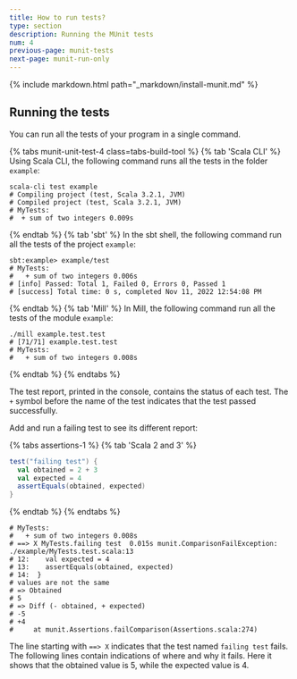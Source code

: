 ```yaml
---
title: How to run tests?
type: section
description: Running the MUnit tests
num: 4
previous-page: munit-tests
next-page: munit-run-only
---
```


{% include markdown.html path="_markdown/install-munit.md" %}

## Running the tests

You can run all the tests of your program in a single command.

{% tabs munit-unit-test-4 class=tabs-build-tool %}
{% tab 'Scala CLI' %}
Using Scala CLI, the following command runs all the tests in the folder `example`:
```
scala-cli test example
# Compiling project (test, Scala 3.2.1, JVM)
# Compiled project (test, Scala 3.2.1, JVM)
# MyTests:
#  + sum of two integers 0.009s
```
{% endtab %}
{% tab 'sbt' %}
In the sbt shell, the following command run all the tests of the project `example`:
```
sbt:example> example/test
# MyTests:
#   + sum of two integers 0.006s
# [info] Passed: Total 1, Failed 0, Errors 0, Passed 1
# [success] Total time: 0 s, completed Nov 11, 2022 12:54:08 PM
```
{% endtab %}
{% tab 'Mill' %}
In Mill, the following command run all the tests of the module `example`:
```
./mill example.test.test
# [71/71] example.test.test 
# MyTests:
#   + sum of two integers 0.008s
```
{% endtab %}
{% endtabs %}

The test report, printed in the console, contains the status of each test.
The `+` symbol before the name of the test indicates that the test passed successfully.

Add and run a failing test to see its different report:

{% tabs assertions-1 %}
{% tab 'Scala 2 and 3' %}
```scala
test("failing test") {
  val obtained = 2 + 3
  val expected = 4
  assertEquals(obtained, expected)
}
```
{% endtab %}
{% endtabs %}

```
# MyTests:
#   + sum of two integers 0.008s
# ==> X MyTests.failing test  0.015s munit.ComparisonFailException: ./example/MyTests.test.scala:13
# 12:    val expected = 4
# 13:    assertEquals(obtained, expected)
# 14:  }
# values are not the same
# => Obtained
# 5
# => Diff (- obtained, + expected)
# -5
# +4
#     at munit.Assertions.failComparison(Assertions.scala:274)
```

The line starting with `==> X` indicates that the test named `failing test` fails.
The following lines contain indications of where and why it fails.
Here it shows that the obtained value is 5, while the expected value is 4.

